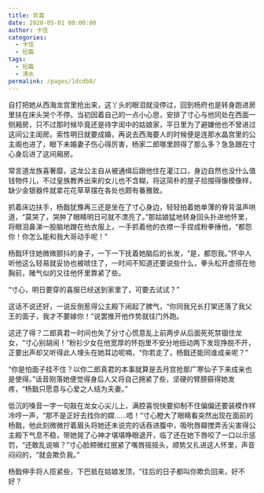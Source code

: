 ```yaml
---
title: 欢喜
date: 2020-05-01 00:00:00
author: 卡佳
categories: 
  - 卡佳
  - 短篇
tags: 
  - 短篇
  - 清水
permalink: /pages/1dcdb8/
---
```


自打把她从西海龙宫里抢出来，这丫头的眼泪就没停过，回到杨府也是转身跑进房里扶在床头哭个不停。<!-- more -->当初因着自己的一点小心思，安排了寸心与他同处在西面一侧厢房，只不过那时候毕竟还是待字闺中的姑娘家，平日里为了避嫌他也不曾进过这间公主闺房。索性明日就要成婚，再说去西海要人的时候便是连那水晶宫里的公主阁也进了，眼下未婚妻子伤心得厉害，杨家二郎哪里顾得了那么多？急急跟在寸心身后进了这间厢房。

常言道龙族喜奢靡，这龙公主自从被通缉后跟他住在灌江口，身边自然也没什么值钱物件儿，不过皇族教养出来的女儿也不含糊，将这简朴的屋子拾掇得像模像样，缺少金银器件就拿花花草草摆在各处也颇有番雅致。

抓着床边扶手，杨戬犹豫再三还是坐在了寸心身边，轻轻拍着她单薄的脊背温声哄道，“莫哭了，哭肿了眼睛明日可就不漂亮了。”那姑娘猛地转身回头扑进他怀里，将眼泪鼻涕一股脑地蹭在他衣服上，一手抓着他的衣襟一手捏成粉拳捶他，“都怨你！你怎么能和我大哥动手呢！”

杨戬环住她微微颤抖的身子，一下一下抚着她脑后的长发，“是，都怨我。”怀中人听他这么轻易就妥协也被唬住了，一时间不知道还要说些什么，拳头松开虚搭在他胸前，赌气似的又往他怀里靠紧了些。

“寸心，明日要穿的喜服已经送到家里了，可要去试试？”

这话不说还好，一说反倒惹得公主殿下闹起了脾气，“你同我兄长打架还落了我父王的面子，我才不要嫁你！”说罢推开他作势就往门外跑。

这还了得？二郎真君一时间也失了分寸心慌意乱上前两步从后面死死禁锢住龙女，“寸心别胡闹！”粉衫少女在他宽厚的怀抱里不安分地扭动两下发现挣脱不开，正要出声却又听得此人埋头在她耳边呢喃，“你若走了，杨戬还能同谁成亲呢？”

“你是怕面子挂不住？以你二郎真君的本事就算是去月宫抢那广寒仙子下来成亲也是使得。”话音刚落她便觉得身后人又将自己拥紧了些，坚硬的臂膀箍得她发疼，“杨戬只愿意与心爱之人结为夫妻。”

低沉的嗓音一字一句敲在龙女心尖儿上，满腔喜悦快要抑制不住偏偏还要装模作样冷哼一声，“那不是正好去找你的嫦……唔！”寸心瞪大了眼睛看突然出现在面前的杨戬，他此刻微微拧着眉头将她还未说完的话吞进腹中，吸吮唇瓣搅弄舌尖害得公主殿下气息不稳，带她晃了心神才堪堪睁眼退开，临了还在她下唇咬了一口以示惩罚，“还敢乱说嘛？”寸心脸颊微红抿紧了嘴唇摇摇头，顺势又扎进这人怀里，声音闷闷的，“就会欺负我。”

杨戬伸手将人揽紧些，下巴抵在姑娘发顶，“往后的日子都叫你欺负回来，好不好？

